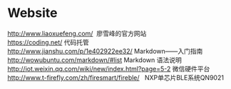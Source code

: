 # Website
http://www.liaoxuefeng.com/  廖雪峰的官方网站  
https://coding.net/  代码托管  
http://www.jianshu.com/p/1e402922ee32/  Markdown——入门指南  
http://wowubuntu.com/markdown/#list  Markdown 语法说明   
http://iot.weixin.qq.com/wiki/new/index.html?page=5-2  微信硬件平台  
http://www.t-firefly.com/zh/firesmart/fireble/   NXP单芯片BLE系统QN9021
